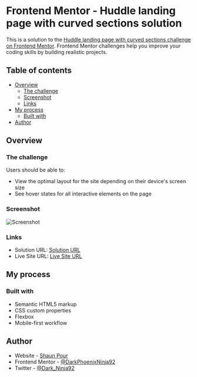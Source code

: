 # Frontend Mentor - Huddle landing page with curved sections solution

This is a solution to the [Huddle landing page with curved sections challenge on Frontend Mentor](https://www.frontendmentor.io/challenges/huddle-landing-page-with-curved-sections-5ca5ecd01e82137ec91a50f2). Frontend Mentor challenges help you improve your coding skills by building realistic projects. 

## Table of contents

- [Overview](#overview)
  - [The challenge](#the-challenge)
  - [Screenshot](#screenshot)
  - [Links](#links)
- [My process](#my-process)
  - [Built with](#built-with)
- [Author](#author)

## Overview

### The challenge

Users should be able to:

- View the optimal layout for the site depending on their device's screen size
- See hover states for all interactive elements on the page

### Screenshot

![Screenshot](./Screenshot.jpg)

### Links

- Solution URL: [Solution URL](https://github.com/ShaunPour/huddle-landing-page-curved)
- Live Site URL: [Live Site URL](https://ShaunPour.github.io/huddle-landing-page-curved)

## My process

### Built with

- Semantic HTML5 markup
- CSS custom properties
- Flexbox
- Mobile-first workflow

## Author

- Website - [Shaun Pour](https://www.scpour.com)
- Frontend Mentor - [@DarkPhoenixNinja92](https://www.frontendmentor.io/profile/DarkPhoenixNinja92)
- Twitter - [@Dark_Ninja92](https://www.twitter.com/Dark_Ninja92)
